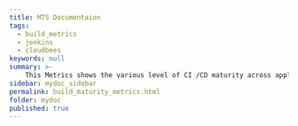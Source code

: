 ```yaml
---
title: MTS Documentaion
tags:
  - build_metrics 
  - jenkins
  - cloudbees
keywords: null
summary: >-
    This Metrics shows the various level of CI /CD maturity across applications in the organization  .
sidebar: mydoc_sidebar
permalink: build_maturity_metrics.html
folder: mydoc
published: true
---
```

